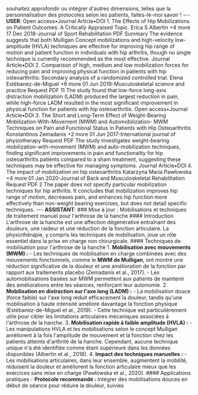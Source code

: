 souhaitez approfondir ou intégrer d'autres dimensions, telles que la personnalisation des protocoles selon les patients, faites-le-moi savoir ! --- **USER**: Open access•Journal Article•DOI 1. The Effects of Hip Mobilizations on Patient Outcomes: A Critically Appraised Topic. Erica S Albertin +4 more 17 Dec 2018-Journal of Sport Rehabilitation PDF Summary The evidence suggests that both Mulligan Concept mobilizations and high-velocity low-amplitude (HVLA) techniques are effective for improving hip range of motion and patient function in individuals with hip arthritis, though no single technique is currently recommended as the most effective. Journal Article•DOI 2. Comparison of high, medium and low mobilization forces for reducing pain and improving physical function in patients with hip osteoarthritis: Secondary analysis of a randomized controlled trial. Elena Estébanez-de-Miguel +6 more 01 Jun 2019-Musculoskeletal science and practice Request PDF 11 The study found that low-force long-axis distraction mobilization (LADM) produced the largest reduction in pain, while high-force LADM resulted in the most significant improvement in physical function for patients with hip osteoarthritis. Open access•Journal Article•DOI 3. The Short and Long-Term Effect of Weight-Bearing Mobilization-With-Movement (MWM) and Automobilization- MWM Techniques on Pain and Functional Status in Patients with Hip Osteoarthritis Konstantinos Zemadanis +2 more 01 Jun 2017-International journal of physiotherapy Request PDF The study investigates weight-bearing mobilization-with-movement (MWM) and auto-mobilization techniques, finding significant improvements in pain and functionality for hip osteoarthritis patients compared to a sham treatment, suggesting these techniques may be effective for managing symptoms. Journal Article•DOI 4. The impact of mobilization on hip osteoarthritis Katarzyna Maria Pawłowska +4 more 01 Jan 2020-Journal of Back and Musculoskeletal Rehabilitation Request PDF 2 The paper does not specify particular mobilization techniques for hip arthritis. It concludes that mobilization improves hip range of motion, decreases pain, and enhances hip function more effectively than non-weight bearing exercises, but does not detail specific techniques. --- **ASSISTANT**: ### Mise à jour : Mobilisations et techniques de traitement manuel pour l'arthrose de la hanche #### Introduction L'arthrose de la hanche est une affection dégénérative entraînant des douleurs, une raideur et une réduction de la fonction articulaire. La physiothérapie, y compris les techniques de mobilisation, joue un rôle essentiel dans la prise en charge non chirurgicale. #### Techniques de mobilisation pour l'arthrose de la hanche 1. **Mobilisation avec mouvements (MWM) :** - Les techniques de mobilisation en charge combinées avec des mouvements fonctionnels, comme le **MWM de Mulligan**, ont montré une réduction significative de la douleur et une amélioration de la fonction par rapport aux traitements placebo (Zemadanis et al., 2017). - Les automobilisations basées sur MWM permettent aux patients de maintenir des améliorations entre les séances, renforçant leur autonomie. 2. **Mobilisation en distraction sur l'axe long (LADM) :** - La mobilisation douce (force faible) sur l'axe long réduit efficacement la douleur, tandis qu'une mobilisation à haute intensité améliore davantage la fonction physique (Estébanez-de-Miguel et al., 2019). - Cette technique est particulièrement utile pour cibler les limitations articulaires mécaniques associées à l'arthrose de la hanche. 3. **Mobilisation rapide à faible amplitude (HVLA) :** - Les manipulations HVLA et les mobilisations selon le concept Mulligan améliorent à la fois l'amplitude de mouvement et la fonction chez les patients atteints d'arthrite de la hanche. Cependant, aucune technique unique n'a été identifiée comme étant supérieure dans les données disponibles (Albertin et al., 2018). 4. **Impact des techniques manuelles :** - Les mobilisations articulaires, dans leur ensemble, augmentent la mobilité, réduisent la douleur et améliorent la fonction articulaire mieux que les exercices sans mise en charge (Pawłowska et al., 2020). #### Applications pratiques - **Protocole recommandé :** Intégrer des mobilisations douces en début de séance pour réduire la douleur, suivies